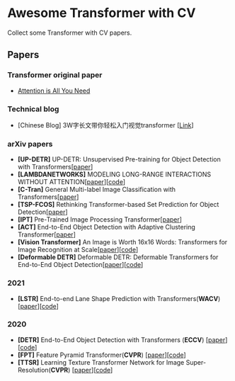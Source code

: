 # Awesome Transformer with CV

Collect some Transformer with CV papers.


## Papers

### Transformer original paper

- [Attention is All You Need](https://arxiv.org/abs/1706.03762)

### Technical blog

- [Chinese Blog] 3W字长文带你轻松入门视觉transformer [[Link](https://zhuanlan.zhihu.com/p/308301901)]

### arXiv papers

- **[UP-DETR]** UP-DETR: Unsupervised Pre-training for Object Detection with Transformers[[paper](https://arxiv.org/pdf/2011.09094.pdf)]
- **[LAMBDANETWORKS]** MODELING LONG-RANGE INTERACTIONS WITHOUT ATTENTION[[paper](https://openreview.net/pdf?id=xTJEN-ggl1b)][[code](https://github.com/lucidrains/lambda-networks)]
- **[C-Tran]** General Multi-label Image Classification with Transformers[[paper](https://arxiv.org/abs/2010.04159)]
- **[TSP-FCOS]** Rethinking Transformer-based Set Prediction for Object Detection[[paper](https://arxiv.org/abs/2011.10881)]
- **[IPT]** Pre-Trained Image Processing Transformer[[paper](https://arxiv.org/abs/2007.09451)]
- **[ACT]** End-to-End Object Detection with Adaptive Clustering Transformer[[paper](https://arxiv.org/abs/2011.09315)]
- **[Vision Transformer]** An Image is Worth 16x16 Words: Transformers for Image Recognition at Scale[[paper](https://arxiv.org/abs/2010.11929)][[code](https://github.com/google-research/vision_transformer)]
- **[Deformable DETR]** Deformable DETR: Deformable Transformers for End-to-End Object Detection[[paper](https://arxiv.org/abs/2010.04159)][[code](https://github.com/fundamentalvision/Deformable-DETR)]

### 2021

- **[LSTR]** End-to-end Lane Shape Prediction with Transformers(**WACV**) [[paper](https://arxiv.org/abs/2011.04233)][[code](https://github.com/liuruijin17/LSTR)]

### 2020

-  **[DETR]** End-to-End Object Detection with Transformers (**ECCV**) [[paper](https://arxiv.org/abs/2005.12872)][[code](https://github.com/facebookresearch/detr)]
- **[FPT]** Feature Pyramid Transformer(**CVPR**) [[paper](https://arxiv.org/abs/2007.09451)][[code](https://github.com/ZHANGDONG-NJUST/FPT)]
-  **[TTSR]** Learning Texture Transformer Network for Image Super-Resolution(**CVPR**) [[paper](https://arxiv.org/abs/2006.04139)][[code](https://github.com/researchmm/TTSR)]






